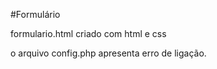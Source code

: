 #Formulário

formulario.html criado com html e css

o arquivo config.php apresenta erro de ligação. 

